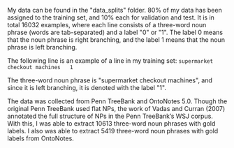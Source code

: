 My data can be found in the "data_splits" folder. 80% of my data has been assigned to the training set, and 10% each for validation and test. It is in total 16032 examples, where each line consists of a three-word noun phrase (words are tab-separated) and a label "0" or "1". The label 0 means that the noun phrase is right branching, and the label 1 means that the noun phrase is left branching.

The following line is an example of a line in my training set:
`supermarket  checkout machines   1`

The three-word noun phrase is "supermarket checkout machines", and since it is left branching, it is denoted with the label "1".

The data was collected from Penn TreeBank and OntoNotes 5.0. Though the original Penn TreeBank used flat NPs, the work of Vadas and Curran (2007) annotated the full structure of NPs in the Penn TreeBank’s WSJ corpus. With this, I was able to extract 10613 three-word noun phrases with gold labels. I also was able to extract 5419 three-word noun phrases with gold labels from OntoNotes. 
